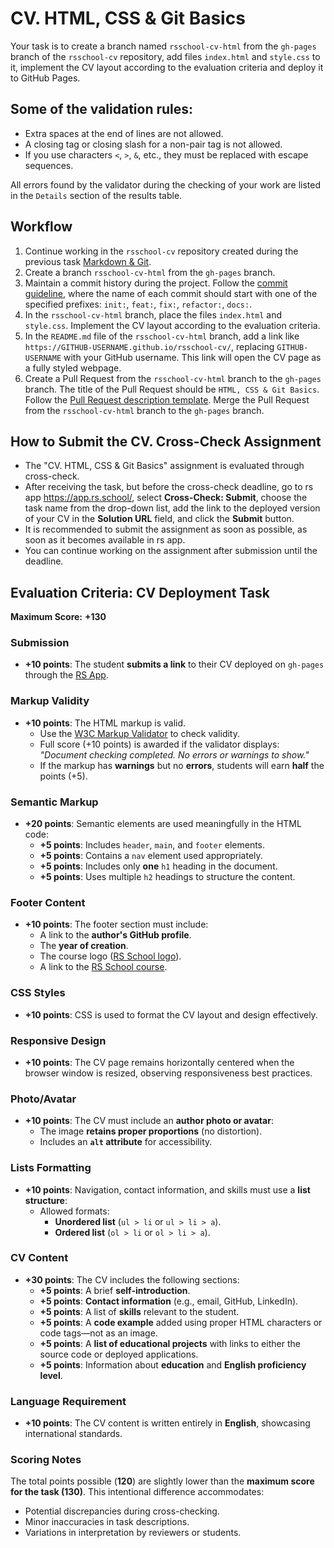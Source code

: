 # CV. HTML, CSS & Git Basics

Your task is to create a branch named `rsschool-cv-html` from the `gh-pages` branch of the `rsschool-cv` repository,
add files `index.html` and `style.css` to it, implement the CV layout according to the evaluation criteria and deploy it to GitHub Pages.


## Some of the validation rules:

- Extra spaces at the end of lines are not allowed.
- A closing tag or closing slash for a non-pair tag is not allowed.
- If you use characters `<`, `>`, `&`, etc., they must be replaced with escape sequences.

All errors found by the validator during the checking of your work are listed in the `Details` section of the results table.

## Workflow

1. Continue working in the `rsschool-cv` repository created during the previous task [Markdown & Git](git-markdown.md).
2. Create a branch `rsschool-cv-html` from the `gh-pages` branch.
3. Maintain a commit history during the project. Follow the [commit guideline](https://docs.rs.school/#/en/git-convention), where the name of each commit should start with one of the specified prefixes: `init:`, `feat:`, `fix:`, `refactor:`, `docs:`.
4. In the `rsschool-cv-html` branch, place the files `index.html` and `style.css`. Implement the CV layout according to the evaluation criteria.
5. In the `README.md` file of the `rsschool-cv-html` branch, add a link like `https://GITHUB-USERNAME.github.io/rsschool-cv/`, replacing `GITHUB-USERNAME` with your GitHub username. This link will open the CV page as a fully styled webpage.
6. Create a Pull Request from the `rsschool-cv-html` branch to the `gh-pages` branch. The title of the Pull Request should be `HTML, CSS & Git Basics`. Follow the [Pull Request description template](https://docs.rs.school/#/en/pull-request-review-process?id=Требования-к-pull-request-pr). Merge the Pull Request from the `rsschool-cv-html` branch to the `gh-pages` branch.

## How to Submit the CV. Cross-Check Assignment

- The "CV. HTML, CSS & Git Basics" assignment is evaluated through cross-check.
- After receiving the task, but before the cross-check deadline, go to rs app https://app.rs.school/,
select **Cross-Check: Submit**, choose the task name from the drop-down list, add the link to the deployed version
of your CV in the **Solution URL** field, and click the **Submit** button.
- It is recommended to submit the assignment as soon as possible, as soon as it becomes available in rs app.
- You can continue working on the assignment after submission until the deadline.

## Evaluation Criteria: CV Deployment Task

**Maximum Score:** **+130**

### Submission
- **+10 points**: The student **submits a link** to their CV deployed on `gh-pages` through the [RS App](https://app.rs.school/course/student/cross-check-submit).

### Markup Validity
- **+10 points**: The HTML markup is valid.
    - Use the [W3C Markup Validator](https://validator.w3.org/) to check validity.
    - Full score (+10 points) is awarded if the validator displays:
      *"Document checking completed. No errors or warnings to show."*
    - If the markup has **warnings** but no **errors**, students will earn **half** the points (+5).

### Semantic Markup
- **+20 points**: Semantic elements are used meaningfully in the HTML code:
    - **+5 points**: Includes `header`, `main`, and `footer` elements.
    - **+5 points**: Contains a `nav` element used appropriately.
    - **+5 points**: Includes only **one** `h1` heading in the document.
    - **+5 points**: Uses multiple `h2` headings to structure the content.

### Footer Content
- **+10 points**: The footer section must include:
    - A link to the **author's GitHub profile**.
    - The **year of creation**.
    - The course logo ([RS School logo](../cv/images/rs-school-logo.svg)).
    - A link to the [RS School course](https://rs.school/courses/short-track).

### CSS Styles
- **+10 points**: CSS is used to format the CV layout and design effectively.

### Responsive Design
- **+10 points**: The CV page remains horizontally centered when the browser window is resized, observing responsiveness best practices.

### Photo/Avatar
- **+10 points**: The CV must include an **author photo or avatar**:
    - The image **retains proper proportions** (no distortion).
    - Includes an **`alt` attribute** for accessibility.

### Lists Formatting
- **+10 points**: Navigation, contact information, and skills must use a **list structure**:
    - Allowed formats:
        - **Unordered list** (`ul > li` or `ul > li > a`).
        - **Ordered list** (`ol > li` or `ol > li > a`).

### CV Content
- **+30 points**: The CV includes the following sections:
    - **+5 points**: A brief **self-introduction**.
    - **+5 points**: **Contact information** (e.g., email, GitHub, LinkedIn).
    - **+5 points**: A list of **skills** relevant to the student.
    - **+5 points**: A **code example** added using proper HTML characters or code tags—not as an image.
    - **+5 points**: A **list of educational projects** with links to either the source code or deployed applications.
    - **+5 points**: Information about **education** and **English proficiency level**.

### Language Requirement
- **+10 points**: The CV content is written entirely in **English**, showcasing international standards.

### Scoring Notes
The total points possible (**120**) are slightly lower than the **maximum score for the task (130)**. This intentional difference accommodates:
- Potential discrepancies during cross-checking.
- Minor inaccuracies in task descriptions.
- Variations in interpretation by reviewers or students.
